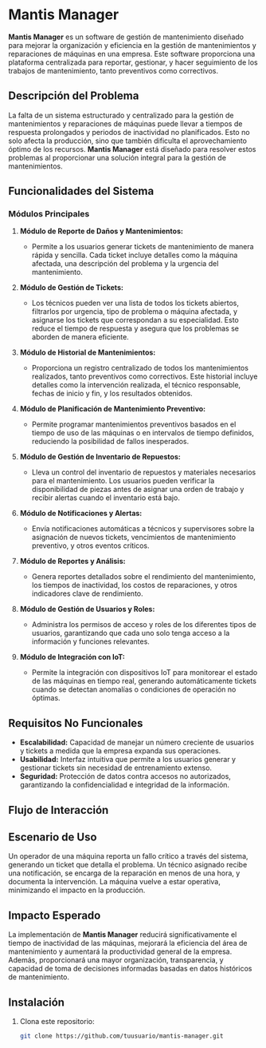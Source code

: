 # Mantis Manager

**Mantis Manager** es un software de gestión de mantenimiento diseñado para mejorar la organización y eficiencia en la gestión de mantenimientos y reparaciones de máquinas en una empresa. Este software proporciona una plataforma centralizada para reportar, gestionar, y hacer seguimiento de los trabajos de mantenimiento, tanto preventivos como correctivos.

## Descripción del Problema

La falta de un sistema estructurado y centralizado para la gestión de mantenimientos y reparaciones de máquinas puede llevar a tiempos de respuesta prolongados y periodos de inactividad no planificados. Esto no solo afecta la producción, sino que también dificulta el aprovechamiento óptimo de los recursos. **Mantis Manager** está diseñado para resolver estos problemas al proporcionar una solución integral para la gestión de mantenimientos.

## Funcionalidades del Sistema

### Módulos Principales

1. **Módulo de Reporte de Daños y Mantenimientos:**
   - Permite a los usuarios generar tickets de mantenimiento de manera rápida y sencilla. Cada ticket incluye detalles como la máquina afectada, una descripción del problema y la urgencia del mantenimiento.

2. **Módulo de Gestión de Tickets:**
   - Los técnicos pueden ver una lista de todos los tickets abiertos, filtrarlos por urgencia, tipo de problema o máquina afectada, y asignarse los tickets que correspondan a su especialidad. Esto reduce el tiempo de respuesta y asegura que los problemas se aborden de manera eficiente.

3. **Módulo de Historial de Mantenimientos:**
   - Proporciona un registro centralizado de todos los mantenimientos realizados, tanto preventivos como correctivos. Este historial incluye detalles como la intervención realizada, el técnico responsable, fechas de inicio y fin, y los resultados obtenidos.

4. **Módulo de Planificación de Mantenimiento Preventivo:**
   - Permite programar mantenimientos preventivos basados en el tiempo de uso de las máquinas o en intervalos de tiempo definidos, reduciendo la posibilidad de fallos inesperados.

5. **Módulo de Gestión de Inventario de Repuestos:**
   - Lleva un control del inventario de repuestos y materiales necesarios para el mantenimiento. Los usuarios pueden verificar la disponibilidad de piezas antes de asignar una orden de trabajo y recibir alertas cuando el inventario está bajo.

6. **Módulo de Notificaciones y Alertas:**
   - Envía notificaciones automáticas a técnicos y supervisores sobre la asignación de nuevos tickets, vencimientos de mantenimiento preventivo, y otros eventos críticos.

7. **Módulo de Reportes y Análisis:**
   - Genera reportes detallados sobre el rendimiento del mantenimiento, los tiempos de inactividad, los costos de reparaciones, y otros indicadores clave de rendimiento.

8. **Módulo de Gestión de Usuarios y Roles:**
   - Administra los permisos de acceso y roles de los diferentes tipos de usuarios, garantizando que cada uno solo tenga acceso a la información y funciones relevantes.

9. **Módulo de Integración con IoT:**
   - Permite la integración con dispositivos IoT para monitorear el estado de las máquinas en tiempo real, generando automáticamente tickets cuando se detectan anomalías o condiciones de operación no óptimas.

## Requisitos No Funcionales

- **Escalabilidad:** Capacidad de manejar un número creciente de usuarios y tickets a medida que la empresa expanda sus operaciones.
- **Usabilidad:** Interfaz intuitiva que permite a los usuarios generar y gestionar tickets sin necesidad de entrenamiento extenso.
- **Seguridad:** Protección de datos contra accesos no autorizados, garantizando la confidencialidad e integridad de la información.

## Flujo de Interacción


## Escenario de Uso

Un operador de una máquina reporta un fallo crítico a través del sistema, generando un ticket que detalla el problema. Un técnico asignado recibe una notificación, se encarga de la reparación en menos de una hora, y documenta la intervención. La máquina vuelve a estar operativa, minimizando el impacto en la producción.

## Impacto Esperado

La implementación de **Mantis Manager** reducirá significativamente el tiempo de inactividad de las máquinas, mejorará la eficiencia del área de mantenimiento y aumentará la productividad general de la empresa. Además, proporcionará una mayor organización, transparencia, y capacidad de toma de decisiones informadas basadas en datos históricos de mantenimiento.

## Instalación

1. Clona este repositorio:
   ```bash
   git clone https://github.com/tuusuario/mantis-manager.git

